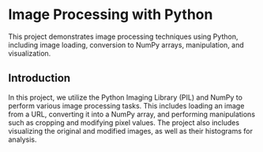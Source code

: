 # Image Processing with Python

This project demonstrates image processing techniques using Python, including image loading, conversion to NumPy arrays, manipulation, and visualization.


## Introduction
In this project, we utilize the Python Imaging Library (PIL) and NumPy to perform various image processing tasks. This includes loading an image from a URL, converting it into a NumPy array, and performing manipulations such as cropping and modifying pixel values. The project also includes visualizing the original and modified images, as well as their histograms for analysis.


